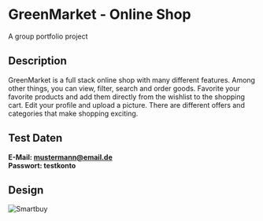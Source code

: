 # GreenMarket - Online Shop

A group portfolio project

## Description

GreenMarket is a full stack online shop with many different features. Among other things, you can view, filter, search and order goods. Favorite your favorite products and add them directly from the wishlist to the shopping cart. Edit your profile and upload a picture. There are different offers and categories that make shopping exciting.

## Test Daten

**E-Mail: mustermann@email.de**<br />
**Passwort: testkonto**

## Design

![Smartbuy](https://i.ibb.co/KxMMh9Q/Thumbnail-Portfolio.png)
